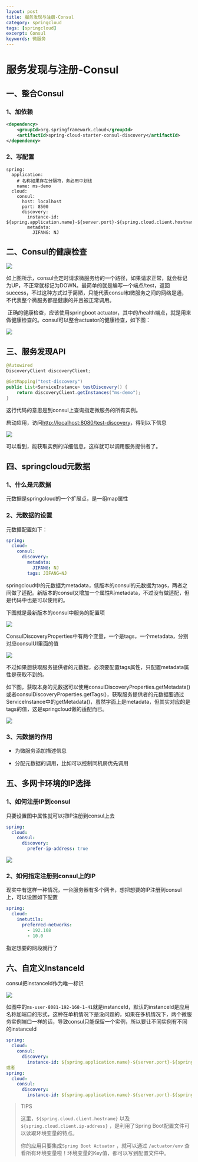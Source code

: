 ```yaml
---
layout: post
title: 服务发现与注册-Consul
category: springcloud
tags: [springcloud]
excerpt: Consul
keywords: 微服务
---
```


# 服务发现与注册-Consul

## 一、整合Consul

### 1、加依赖

```xml
<dependency>
    <groupId>org.springframework.cloud</groupId>
    <artifactId>spring-cloud-starter-consul-discovery</artifactId>
</dependency>
```

### 2、写配置

```properties
spring:
  application:
    # 名称如果存在分隔符，务必用中划线
    name: ms-demo
  cloud:
    consul:
      host: localhost
      port: 8500
      discovery:
        instance-id: ${spring.application.name}-${server.port}-${spring.cloud.client.hostname}
        metadata:
          JIFANG: NJ
```

## 二、Consul的健康检查

![](https://shaeros.github.io/assets/images/2020/springcloud/health.png)

​      如上图所示，consul会定时请求微服务给的一个路径，如果请求正常，就会标记为UP，不正常就标记为DOWN。最简单的就是编写一个端点/test，返回success，不过这种方式过于简陋，只能代表consul和微服务之间的网络是通，不代表整个微服务都是健康的并且被正常调用。

​      正确的健康检查，应该使用springboot actuator，其中的/health端点，就是用来做健康检查的。consul可以整合actuator的健康检查，如下图：

![](https://shaeros.github.io/assets/images/2020/springcloud/consulhealth.png)

## 三、服务发现API

```java
@Autowired
DiscoveryClient discoveryClient;

@GetMapping("test-discovery")
public List<ServiceInstance> testDiscovery() {
    return discoveryClient.getInstances("ms-demo");
}
```

这行代码的意思是到consul上查询指定微服务的所有实例。

启动应用，访问<http://localhost:8080/test-discovery>，得到以下信息

![](https://shaeros.github.io/assets/images/2020/springcloud/discovery.png)

可以看到，能获取实例的详细信息，这样就可以调用服务提供者了。

## 四、springcloud元数据

### 1、什么是元数据

元数据是springcloud的一个扩展点，是一组map属性

### 2、元数据的设置

元数据配置如下：

```yaml
spring:
  cloud:
    consul:
      discovery:
        metadata:
          JIFANG: NJ
        tags: JIFANG=NJ
```

springcloud中的元数据为metadata，低版本的consul的元数据为tags，两者之间做了适配。新版本的consul又增加一个属性叫metadata，不过没有做适配，但是代码中也是可以使用的。

下图就是最新版本的consul中服务的配置项

![](https://shaeros.github.io/assets/images/2020/springcloud/tagmeta.png)

ConsulDiscoveryProperties中有两个变量，一个是tags，一个metadata，分别对应consulUI里面的值

![](https://shaeros.github.io/assets/images/2020/springcloud/codemeta.png)

不过如果想获取服务提供者的元数据，必须要配置tags属性，只配置metadata属性是获取不到的。

如下图，获取本身的元数据可以使用consulDiscoveryProperties.getMetadata()或者consulDiscoveryProperties.getTags()，获取服务提供者的元数据要通过ServiceInstance中的getMetadata()，虽然字面上是metadata，但其实对应的是tags的值，这是springcloud做的适配而已。

![](https://shaeros.github.io/assets/images/2020/springcloud/coderobbin.png)

### 3、元数据的作用

- 为微服务添加描述信息

- 分配元数据的调用，比如可以控制同机房优先调用

## 五、多网卡环境的IP选择

### 1、如何注册IP到consul

只要设置图中属性就可以把IP注册到consul上去

```yaml
spring:
  cloud:
    consul:
      discovery:
        prefer-ip-address: true
```

![](https://shaeros.github.io/assets/images/2020/springcloud/consulip.png)

### 2、如何指定注册到consul上的IP

现实中有这样一种情况，一台服务器有多个网卡，想把想要的IP注册到consul上，可以设置如下配置

```yaml
spring:
  cloud:
    inetutils:
      preferred-networks:
        - 192.168
        - 10.0
```

指定想要的网段就行了

## 六、自定义InstanceId

consul把instanceId作为唯一标识

![](https://shaeros.github.io/assets/images/2020/springcloud/consulip.png)

如图中的```ms-user-8081-192-168-1-41```就是instanceId，默认的instanceId是应用名称加端口的形式，这种在单机情况下是没问题的，如果在多机情况下，两个微服务实例端口一样的话，导致consul只能保留一个实例，所以要让不同实例有不同的instanceId

```yaml
spring:
  cloud:
    consul:
      discovery:
        instance-id: ${spring.application.name}-${server.port}-${spring.cloud.client.ip-address}
或者
spring:
  cloud:
    consul:
      discovery:
        instance-id: ${spring.application.name}-${server.port}-${spring.cloud.client.hostname}
```

> TIPS
>
> 这里，`${spring.cloud.client.hostname}` 以及 `${spring.cloud.client.ip-address}` ，是利用了Spring Boot配置文件可以读取环境变量的特点。
>
> 你的应用只要集成`Spring Boot Actuator` ，就可以通过 `/actuator/env` 查看所有环境变量啦！环境变量的Key值，都可以写到配置文件中。